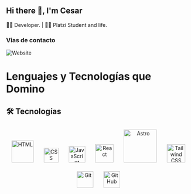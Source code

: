 ## Hi there 👋, I'm Cesar
👨‍💻 Developer. | 👨‍🚀 Platzi Student and life.

### Vias de contacto
![Website](https://img.shields.io/website?url=https%3A%2F%2Fcesarospino.vercel.app%2F)

# Lenguajes y Tecnologías que Domino

## 🛠️ Tecnologías

<p align="center">
  <img src="https://upload.wikimedia.org/wikipedia/commons/6/61/HTML5_logo_and_wordmark.svg" alt="HTML" width="60" style="margin: 12px;"/>
  <img src="https://upload.wikimedia.org/wikipedia/commons/d/d5/CSS3_logo_and_wordmark.svg" alt="CSS" width="40" style="margin: 12px;"/>
  <img src="https://upload.wikimedia.org/wikipedia/commons/6/6a/JavaScript-logo.png" alt="JavaScript" width="45" style="margin: 12px;"/>
  <img src="https://upload.wikimedia.org/wikipedia/commons/a/a7/React-icon.svg" alt="React" width="50" style="margin: 12px;"/>
  <img src="https://astro.build/assets/press/astro-logo-light.svg" alt="Astro" width="90" style="margin: 12px;"/>
  <img src="https://upload.wikimedia.org/wikipedia/commons/d/d5/Tailwind_CSS_Logo.svg" alt="Tailwind CSS" width="50" style="margin: 12px;"/>
  <img src="https://upload.wikimedia.org/wikipedia/commons/3/3f/Git_icon.svg" alt="Git" width="45" style="margin: 12px;"/>
  <img src="https://upload.wikimedia.org/wikipedia/commons/9/91/Octicons-mark-github.svg" alt="GitHub" width="45" style="margin: 12px;"/>
</p>



